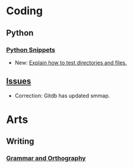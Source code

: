 # Coding

## Python

### [Python Snippets](python_snippets.md)

* New: [Explain how to test directories and files.](python_snippets.md#check-directories-and-files)

## [Issues](issues.md)

* Correction: Gitdb has updated smmap.

# Arts

## Writing

### [Grammar and Orthography](orthography.md)

